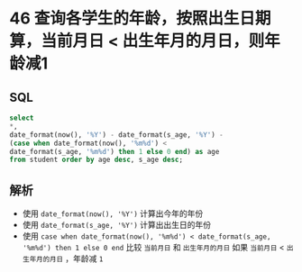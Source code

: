 # 46 查询各学生的年龄，按照出生日期算，当前月日 < 出生年月的月日，则年龄减1

## SQL

```sql
select 
*,
date_format(now(), '%Y') - date_format(s_age, '%Y') -
(case when date_format(now(), '%m%d') < 
date_format(s_age, '%m%d') then 1 else 0 end) as age
from student order by age desc, s_age desc;
```

## 解析

- 使用 `date_format(now(), '%Y')` 计算出今年的年份
- 使用 `date_format(s_age, '%Y')` 计算出出生日的年份
- 使用 `case when date_format(now(), '%m%d') < date_format(s_age, '%m%d') then 1 else 0 end` 比较 `当前月日` 和 `出生年月的月日` 如果 `当前月日` < `出生年月的月日` ，年龄减 `1`